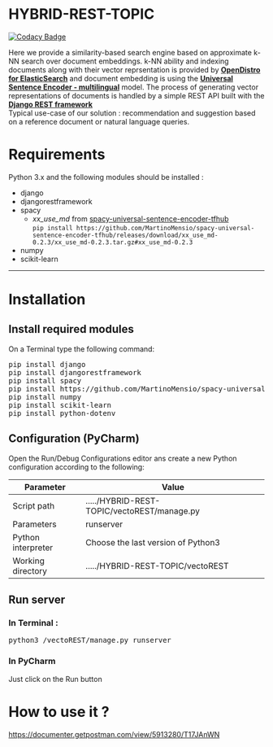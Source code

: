 # HYBRID-REST-TOPIC

[![Codacy Badge](https://api.codacy.com/project/badge/Grade/c22e79c94f3749deaf16c6ed705affe2)](https://app.codacy.com/gh/UBitSandBox/HYBRID-REST-TOPIC?utm_source=github.com&utm_medium=referral&utm_content=UBitSandBox/HYBRID-REST-TOPIC&utm_campaign=Badge_Grade_Dashboard)

Here we provide a similarity-based search engine based on approximate k-NN search over document embeddings. k-NN ability and indexing documents along with their vector reprsentation is provided by [**OpenDistro for ElasticSearch**](https://opendistro.github.io/for-elasticsearch/) and document embedding is using the [**Universal Sentence Encoder - multilingual**](https://tfhub.dev/google/universal-sentence-encoder-multilingual/3) model. 
The process of generating vector representations of documents is handled by a simple REST API built with the [**Django REST framework**](https://www.django-rest-framework.org/)  
Typical use-case of our solution : recommendation and suggestion based on a reference document or natural language queries.


# Requirements
Python 3.x and the following modules should be installed :
- django
- djangorestframework
- spacy
  - *xx_use_md* from [spacy-universal-sentence-encoder-tfhub](https://spacy.io/universe/project/spacy-universal-sentence-encoder)  
`pip install https://github.com/MartinoMensio/spacy-universal-sentence-encoder-tfhub/releases/download/xx_use_md-0.2.3/xx_use_md-0.2.3.tar.gz#xx_use_md-0.2.3`
- numpy
- scikit-learn

---

# Installation

## Install required modules
On a Terminal type the following command:

<pre>
pip install django
pip install djangorestframework
pip install spacy
pip install https://github.com/MartinoMensio/spacy-universal-sentence-encoder-tfhub/releases/download/xx_use_md-0.2.3/xx_use_md-0.2.3.tar.gz#xx_use_md-0.2.3
pip install numpy
pip install scikit-learn
pip install python-dotenv
</pre>

## Configuration (PyCharm)
Open the Run/Debug Configurations editor ans create a new Python configuration according to the following:

| Parameter          |      Value                                     |
|--------------------|------------------------------------------------|
| Script path        | ...../HYBRID-REST-TOPIC/vectoREST/manage.py    |
| Parameters         | runserver                                      |
| Python interpreter | Choose the last version of Python3             |
| Working directory  | ...../HYBRID-REST-TOPIC/vectoREST              |

## Run server

### In Terminal : 
<pre>
python3 /vectoREST/manage.py runserver
</pre>

### In PyCharm
Just click on the Run button


# How to use it ?
https://documenter.getpostman.com/view/5913280/T17JAnWN
